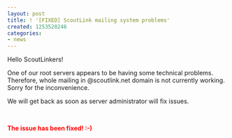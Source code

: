 ```yaml
---
layout: post
title: ! '[FIXED] ScoutLink mailing system problems'
created: 1253528246
categories:
- news
---
```

<p>Hello ScoutLinkers!</p>
<p>One of our root servers appears to be having some technical problems. <br />
Therefore, whole mailing in @scoutlink.net domain is not currently working. Sorry for the inconvenience.</p>
<p>We will get back as soon as server administrator will fix issues.</p>
<p>&nbsp;</p>
<p><span style="color: rgb(255, 0, 0);"><strong>The issue has been fixed! :-)</strong></span></p>
